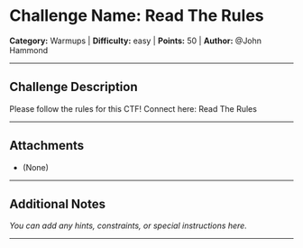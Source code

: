 # Challenge Name: Read The Rules

**Category:** Warmups | **Difficulty:** easy | **Points:** 50 | **Author:** @John Hammond

---

## Challenge Description

Please follow the rules for this CTF!
Connect here:
Read The Rules

---

## Attachments

- (None)

---

## Additional Notes

*You can add any hints, constraints, or special instructions here.*

---